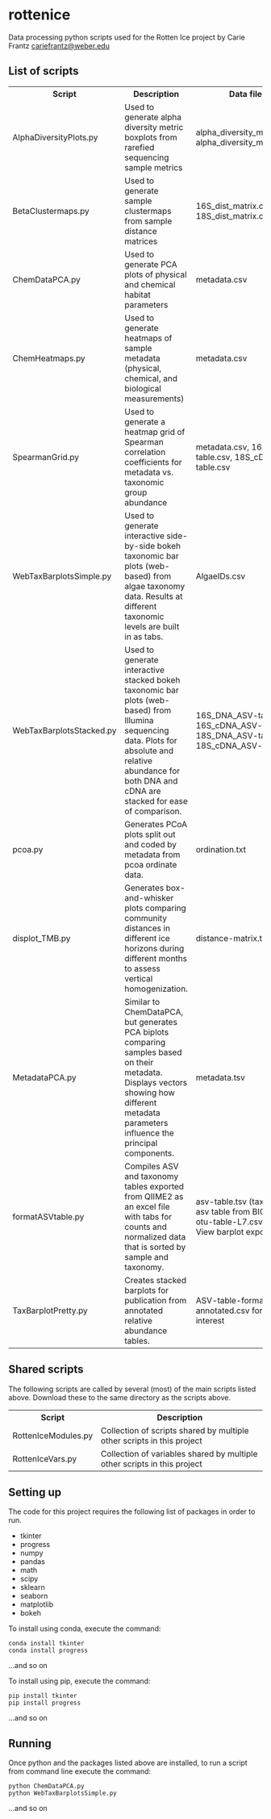 # rottenice
Data processing python scripts used for the Rotten Ice project
by Carie Frantz cariefrantz@weber.edu

## List of scripts
<table>
<tr><th>Script</th><th>Description</th><th>Data files used</th></tr>
<tr><td>AlphaDiversityPlots.py</td><td>Used to generate alpha diversity metric boxplots from rarefied sequencing sample metrics</td><td>alpha_diversity_metrics_16S.csv, alpha_diversity_metrics_18S.csv</td></tr>
<tr><td>BetaClustermaps.py</td><td>Used to generate sample clustermaps from sample distance matrices</td><td>16S_dist_matrix.csv, 18S_dist_matrix.csv</td></tr>
<tr><td>ChemDataPCA.py</td><td>Used to generate PCA plots of physical and chemical habitat parameters</td><td>metadata.csv</td></tr>
<tr><td>ChemHeatmaps.py</td><td>Used to generate heatmaps of sample metadata (physical, chemical, and biological measurements)</td><td>metadata.csv</td></tr>
<tr><td>SpearmanGrid.py</td><td>Used to generate a heatmap grid of Spearman correlation coefficients for metadata vs. taxonomic group abundance</td><td>metadata.csv, 16S_cDNA_ASV-table.csv, 18S_cDNA_ASV-table.csv</td></tr>
<tr><td>WebTaxBarplotsSimple.py</td><td>Used to generate interactive side-by-side bokeh taxonomic bar plots (web-based) from algae taxonomy data. Results at different taxonomic levels are built in as tabs.</td><td>AlgaeIDs.csv</td></tr>
<tr><td>WebTaxBarplotsStacked.py</td><td>Used to generate interactive stacked bokeh taxonomic bar plots (web-based) from Illumina sequencing data. Plots for absolute and relative abundance for both DNA and cDNA are stacked for ease of comparison.</td><td>16S_DNA_ASV-table.csv, 16S_cDNA_ASV-table.csv, 18S_DNA_ASV-table.csv, 18S_cDNA_ASV-table.csv</td></tr>
<tr><td>pcoa.py</td><td>Generates PCoA plots split out and coded by metadata from pcoa ordinate data.</td><td>ordination.txt</td></tr>
<tr><td>displot_TMB.py</td><td>Generates box-and-whisker plots comparing community distances in different ice horizons during different months to assess vertical homogenization.</td><td>distance-matrix.tsv</td></tr>
<tr><td>MetadataPCA.py</td><td>Similar to ChemDataPCA, but generates PCA biplots comparing samples based on their metadata. Displays vectors showing how different metadata parameters influence the principal components.</td><td>metadata.tsv</td></tr>
<tr><td>formatASVtable.py</td><td>Compiles ASV and taxonomy tables exported from QIIME2 as an excel file with tabs for counts and normalized data that is sorted by sample and taxonomy.</td><td>asv-table.tsv (taxonomy-added asv table from BIOM export) and otu-table-L7.csv (from QIIME2 View barplot export)</td></tr>
<tr><td>TaxBarplotPretty.py</td><td>Creates stacked barplots for publication from annotated relative abundance tables.</td><td>ASV-table-formatted-annotated.csv for datasets of interest</td></tr>
</table>

## Shared scripts
The following scripts are called by several (most) of the main scripts listed above. Download these to the same directory as the scripts above.
<table>
<tr><th>Script</th><th>Description</th></tr>
<tr><td>RottenIceModules.py</td><td>Collection of scripts shared by multiple other scripts in this project</td></tr>
<tr><td>RottenIceVars.py</td><td>Collection of variables shared by multiple other scripts in this project</td></tr>
</table>

## Setting up
The code for this project requires the following list of packages in order to run.
<ul>
<li>tkinter</li>
<li>progress</li>
<li>numpy</li>
<li>pandas</li>
<li>math</li>
<li>scipy</li>
<li>sklearn</li>
<li>seaborn</li>
<li>matplotlib</li>
<li>bokeh</li>
</ul>

To install using conda, execute the command:

	conda install tkinter
	conda install progress
	
...and so on

To install using pip, execute the command:

	pip install tkinter
	pip install progress
	
...and so on

## Running
Once python and the packages listed above are installed, to run a script from command line execute the command:

	python ChemDataPCA.py
	python WebTaxBarplotsSimple.py
	
...and so on
